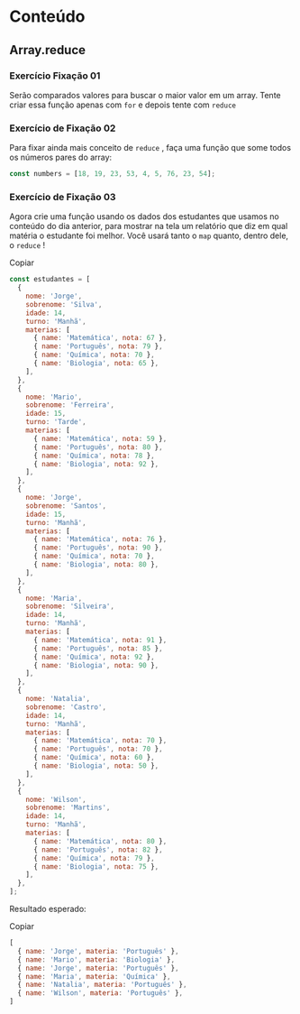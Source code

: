 # Conteúdo

## Array.reduce

### Exercício Fixação 01
Serão comparados valores para buscar o maior valor em um array. Tente criar essa função apenas com `for` e depois tente com `reduce`

### Exercício de Fixação 02

Para fixar ainda mais conceito de  `reduce`  , faça uma função que some todos os números pares do array:


```javascript
const numbers = [18, 19, 23, 53, 4, 5, 76, 23, 54];
```

### Exercício de Fixação 03

Agora crie uma função usando os dados dos estudantes que usamos no conteúdo do dia anterior, para mostrar na tela um relatório que diz em qual matéria o estudante foi melhor. Você usará tanto o  `map`  quanto, dentro dele, o  `reduce`  !

Copiar

```javascript
const estudantes = [
  {
    nome: 'Jorge',
    sobrenome: 'Silva',
    idade: 14,
    turno: 'Manhã',
    materias: [
      { name: 'Matemática', nota: 67 },
      { name: 'Português', nota: 79 },
      { name: 'Química', nota: 70 },
      { name: 'Biologia', nota: 65 },
    ],
  },
  {
    nome: 'Mario',
    sobrenome: 'Ferreira',
    idade: 15,
    turno: 'Tarde',
    materias: [
      { name: 'Matemática', nota: 59 },
      { name: 'Português', nota: 80 },
      { name: 'Química', nota: 78 },
      { name: 'Biologia', nota: 92 },
    ],
  },
  {
    nome: 'Jorge',
    sobrenome: 'Santos',
    idade: 15,
    turno: 'Manhã',
    materias: [
      { name: 'Matemática', nota: 76 },
      { name: 'Português', nota: 90 },
      { name: 'Química', nota: 70 },
      { name: 'Biologia', nota: 80 },
    ],
  },
  {
    nome: 'Maria',
    sobrenome: 'Silveira',
    idade: 14,
    turno: 'Manhã',
    materias: [
      { name: 'Matemática', nota: 91 },
      { name: 'Português', nota: 85 },
      { name: 'Química', nota: 92 },
      { name: 'Biologia', nota: 90 },
    ],
  },
  {
    nome: 'Natalia',
    sobrenome: 'Castro',
    idade: 14,
    turno: 'Manhã',
    materias: [
      { name: 'Matemática', nota: 70 },
      { name: 'Português', nota: 70 },
      { name: 'Química', nota: 60 },
      { name: 'Biologia', nota: 50 },
    ],
  },
  {
    nome: 'Wilson',
    sobrenome: 'Martins',
    idade: 14,
    turno: 'Manhã',
    materias: [
      { name: 'Matemática', nota: 80 },
      { name: 'Português', nota: 82 },
      { name: 'Química', nota: 79 },
      { name: 'Biologia', nota: 75 },
    ],
  },
];
```

Resultado esperado:

Copiar

```javascript
[
  { name: 'Jorge', materia: 'Português' },
  { name: 'Mario', materia: 'Biologia' },
  { name: 'Jorge', materia: 'Português' },
  { name: 'Maria', materia: 'Química' },
  { name: 'Natalia', materia: 'Português' },
  { name: 'Wilson', materia: 'Português' },
]
```